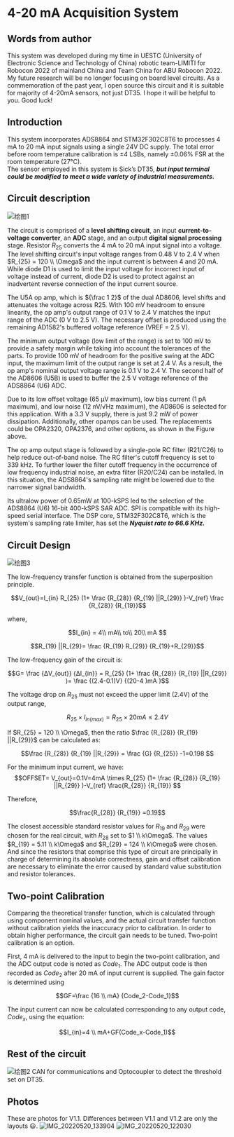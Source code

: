 # 4-20 mA Acquisition System
## Words from author
This system was developed during my time in UESTC (University of Electronic Science and Technology of China) robotic team-LIMITI for Robocon 2022 of mainland China and Team China for ABU Robocon 2022. My future research will be no longer focusing on board level circuits. As a commemoration of the past year, I open source this circuit and it is suitable for majority of 4-20mA sensors, not just DT35. I hope it will be helpful to you. Good luck!
## Introduction
This system incorporates ADS8864 and STM32F302C8T6 to processes 4 mA to 20 mA input signals using a single 24V DC supply. The total error before room temperature calibration is ±4 LSBs, namely ±0.06% FSR at the room temperature (27&deg;C).  
The sensor employed in this system is Sick’s DT35, **_but input terminal could be modified to meet a wide variety of industrial measurements._**

## Circuit description
![绘图1](https://user-images.githubusercontent.com/72595382/210067598-45a4748b-669a-48a5-9308-4ff3d9cdc3dc.svg)

The circuit is comprised of a **level shifting circuit**, an input **current-to-voltage converter**, an **ADC** stage, and an output **digital signal processing** stage. Resistor $R_{25}$ converts the 4 mA to 20 mA input signal into a voltage. The level shifting circuit's input voltage ranges from 0.48 V to 2.4 V when $R_{25} = 120 \\ \Omega$ and the input current is between 4 and 20 mA. While diode D1 is used to limit the input voltage for incorrect input of voltage instead of current, diode D2 is used to protect against an inadvertent reverse connection of the input current source.  

The U5A op amp, which is ${\frac 1  2}$ of the dual AD8606, level shifts and attenuates the voltage across R25. With 100 mV headroom to ensure linearity, the op amp's output range of 0.1 V to 2.4 V matches the input range of the ADC (0 V to 2.5 V). The necessary offset is produced using the remaining AD1582's buffered voltage reference (VREF = 2.5 V).  

The minimum output voltage (low limit of the range) is set to 100 mV to provide a safety margin while taking into account the tolerances of the parts. To provide 100 mV of headroom for the positive swing at the ADC input, the maximum limit of the output range is set at 2.4 V. As a result, the op amp's nominal output voltage range is 0.1 V to 2.4 V. The second half of the AD8606 (U5B) is used to buffer the 2.5 V voltage reference of the ADS8864 (U6) ADC.  

Due to its low offset voltage (65 μV maximum), low bias current (1 pA maximum), and low noise (12 nV/√Hz maximum), the AD8606 is selected for this application. With a 3.3 V supply, there is just 9.2 mW of power dissipation. Additionally, other opamps can be used. The replacements could be OPA2320, OPA2376, and other options, as shown in the Figure above.  

The op amp output stage is followed by a single-pole RC filter (R21/C26) to help reduce out-of-band noise. The RC filter's cutoff frequency is set to 339 kHz. To further lower the filter cutoff frequency in the occurrence of low frequency industrial noise, an extra filter (R20/C24) can be installed. In this situation, the ADS8864's sampling rate might be lowered due to the narrower signal bandwidth.  

Its ultralow power of 0.65mW at 100-kSPS led to the selection of the ADS8864 (U6) 16-bit 400-kSPS SAR ADC. SPI is compatible with its high-speed serial interface. The DSP core, STM32F302C8T6, which is the system's sampling rate limiter, has set the **_Nyquist rate to 66.6 KHz._**  

## Circuit Design
![绘图3](https://user-images.githubusercontent.com/72595382/210069716-406cd487-a300-4c61-b73d-d3fdf590fc11.svg)

The low-frequency transfer function is obtained from the superposition principle.  

$$V_{out}=I_{in} R_{25} (1+ \frac {R_{28}} {R_{19} ||R_{29}} )-V_{ref}  \frac {R_{28}} {R_{19}}$$  

where,  

$$I_{in}  = 4\\ mA\\ to\\ 20\\ mA $$ 

$$R_{19} ||R_{29}= \frac {R_{19} R_{29}} {R_{19}+R_{29}}$$  

The low-frequency gain of the circuit is:  

$$G= \frac {ΔV_{out}} {ΔI_{in}} = R_{25} (1+ \frac {R_{28}} {R_{19} ||R_{29}} )= \frac {(2.4-0.1)V} {(20-4 )mA }$$  
 
The voltage drop on $R_{25}$ must not exceed the upper limit (2.4V) of the output range,  

$$R_{25}×I_{in(max)}=R_{25}×20 mA \le 2.4V $$  

If $R_{25} = 120 \\ \Omega$, then the ratio $\frac {R_{28}} {R_{19} ||R_{29}}$ can be calculated as:  

$$\frac {R_{28}} {R_{19} ||R_{29}} = \frac {G} {R_{25}} -1=0.198 $$  

For the minimum input current, we have:  
$$OFFSET= V_{out}=0.1V=4mA \times R_{25} (1+ \frac {R_{28}} {R_{19} ||R_{29}} )-V_{ref}  \frac{R_{28}} {R_{19}} $$  

Therefore,  

$$\frac{R_{28}} {R_{19}} =0.19$$  

The closest accessible standard resistor values for $R_{19}$ and $R_{29}$ were chosen for the real circuit, with $R_{28}$ set to $1 \\ k\Omega$. The values $R_{19} = 5.11 \\ k\Omega$ and $R_{29} = 124 \\ k\Omega$ were chosen.
And since the resistors that comprise this type of circuit are principally in charge of determining its absolute correctness, gain and offset calibration are necessary to eliminate the error caused by standard value substitution and resistor tolerances.  

## Two-point Calibration

Comparing the theoretical transfer function, which is calculated through using component nominal values, and the actual circuit transfer function without calibration yields the inaccuracy prior to calibration. In order to obtain higher performance, the circuit gain needs to be tuned. Two-point calibration is an option.  

First, 4 mA is delivered to the input to begin the two-point calibration, and the ADC output code is noted as $Code_1$. The ADC output code is then recorded as $Code_2$ after 20 mA of input current is supplied. The gain factor is determined using  

$$GF=\frac {16 \\ mA} {Code_2-Code_1}$$

The input current can now be calculated corresponding to any output code, $Code_x$, using the equation:  

$$I_{in}=4 \\ mA+GF(Code_x-Code_1)$$

## Rest of the circuit

![绘图2](https://user-images.githubusercontent.com/72595382/210077031-e35f1d38-9783-420b-ae29-8802a74d4141.svg)
CAN for communications and Optocoupler to detect the threshold set on DT35.

## Photos

These are photos for V1.1. Differences between V1.1 and V1.2 are only the layouts &#x1F603;.
![IMG_20220520_133904](https://user-images.githubusercontent.com/72595382/210077206-2cd28842-3b70-4bde-b766-767e73bad8d8.jpg)
![IMG_20220520_122030](https://user-images.githubusercontent.com/72595382/210077214-dc886094-fc01-4684-adbb-165a15ee138c.jpg)
